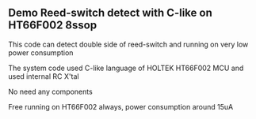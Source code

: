 ## Demo Reed-switch detect with C-like on HT66F002 8ssop
This code can detect double side of reed-switch and running on very low power consumption

The system code used C-like language of HOLTEK HT66F002 MCU and used internal RC X'tal

No need any components

Free running on HT66F002 always, power consumption around 15uA